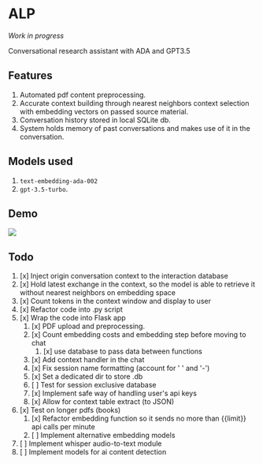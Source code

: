 # ALP

_Work in progress_

Conversational research assistant with ADA and GPT3.5


## Features
1. Automated pdf content preprocessing.
2. Accurate context building through nearest neighbors context selection with embedding vectors on passed source material.
3. Conversation history stored in local SQLite db.
4. System holds memory of past conversations and makes use of it in the conversation.

## Models used
1. ```text-embedding-ada-002```
2. ```gpt-3.5-turbo```. 

## Demo
<img src="https://github.com/rpast/ALP/blob/master/static/alp_demo_webapp.gif?raw=true"></img>

## Todo
1. [x] Inject origin conversation context to the interaction database
2. [x] Hold latest exchange in the context, so the model is able to retrieve it without nearest neighbors on embedding space
3. [x] Count tokens in the context window and display to user
4. [x] Refactor code into .py script 
5. [x] Wrap the code into Flask app
   1. [x] PDF upload and preprocessing.
   2. [x] Count embedding costs and embedding step before moving to chat
      1. [x] use database to pass data between functions
   3. [x] Add context handler in the chat
   4. [x] Fix session name formatting (account for ' ' and '-')
   5. [x] Set a dedicated dir to store .db
   6. [ ] Test for session exclusive database
   7. [x] Implement safe way of handling user's api keys
   8. [x] Allow for context table extract (to JSON)
6. [x] Test on longer pdfs (books)
   1. [x] Refactor embedding function so it sends no more than {{limit}} api calls per minute
   2. [ ] Implement alternative embedding models
7. [ ] Implement whisper audio-to-text module
8. [ ] Implement models for ai content detection